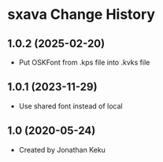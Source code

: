sxava Change History
====================

1.0.2 (2025-02-20)
------------------
* Put OSKFont from .kps file into .kvks file

1.0.1 (2023-11-29)
----------------
* Use shared font instead of local

1.0 (2020-05-24)
----------------
* Created by Jonathan Keku
